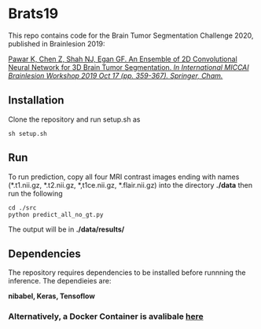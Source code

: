 # Brats19

This repo contains code for the Brain Tumor Segmentation Challenge 2020, published in Brainlesion 2019:

[Pawar K, Chen Z, Shah NJ, Egan GF. An Ensemble of 2D Convolutional Neural Network for 3D Brain Tumor Segmentation. *In International MICCAI Brainlesion Workshop 2019 Oct 17 (pp. 359-367). Springer, Cham.*](https://doi.org/10.1007/978-3-030-46640-4_34)

## Installation
Clone the repository and run setup.sh as
```
sh setup.sh
```

## Run
To run prediction, copy all four MRI contrast images ending with names (*.t1.nii.gz, *.t2.nii.gz, *,t1ce.nii.gz, *.flair.nii.gz) into the directory **./data** then run the following
```
cd ./src
python predict_all_no_gt.py
```
The output will be in **./data/results/**

## Dependencies
The repository requires dependencies to be installed before runnning the inference. The dependieies are:

**nibabel, Keras, Tensoflow**

### Alternatively, a Docker Container is avalibale [here](https://hub.docker.com/r/kamleshp/brats19) 

